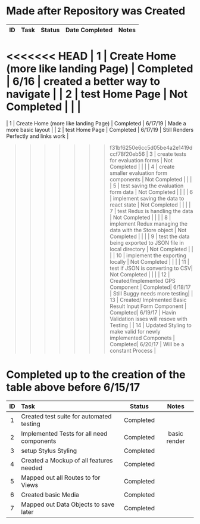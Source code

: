 # Made after Repository was Created
| ID  | Task   |  Status | Date Completed   | Notes  |
|:-:|:-|:-:|:-:|:-:|
<<<<<<< HEAD
| 1 | Create Home (more like landing Page)  |  Completed |  6/16 |  created a better way to navigate |
| 2  |  test Home Page |  Not Completed  |   |   |
=======
| 1 | Create Home (more like landing Page)  | Completed | 6/17/19  |  Made a more basic layout |
| 2  |  test Home Page | Completed  | 6/17/19  | Still Renders Perfectly and links work   |
>>>>>>> f31bf6250e6cc5d05be4a2e1419dccf78f20eb56
| 3  |  create tests for evaluation forms |  Not Completed  |   |   |
| 4  |  create smaller evaluation form components |  Not Completed  |   |   |
| 5  |   test saving the evaluation form data | Not Completed   |   |   |
| 6  |  implement saving the data to react state |  Not Completed  |   |   |
| 7  |  test Redux is handling the data | Not Completed   |   |   |
| 8  |  implement Redux managing the data with the Store object | Not Completed   |   |   |
| 9  |  test the data being exported to JSON file in local directory | Not Completed   |   |   |
| 10 |  implement the exporting locally   | Not Completed   |   |   |
| 11 |   test if JSON is converting to CSV|  Not Completed  |   |   |
|  12 | Created/Implemented GPS Component  |  Completed|  6/18/17 | Still Buggy needs more testing|
|  13 | Created/ Implmented Basic Result Input Form Component  |  Completed|  6/19/17 | Havin Validation isses will resove with Testing |
|  14 | Updated Styling to make valid for newly implemented Componets  |  Completed|  6/20/17 | Will be a constant Process |

# Completed up to the creation of  the table above before 6/15/17
| ID  | Task |  Status | Notes  |
|:-:|:-|:-:|:-:|
|  1 | Created test suite for automated testing |  Completed|   |
|  2 | Implemented Tests for all need components |  Completed|   basic render |
|  3 | setup Stylus Styling|  Completed|   |
|  4 | Created a Mockup of all features needed|  Completed|   |
|  5 | Mapped out all Routes to for Views |  Completed|   |
|  6 | Created basic Media  |  Completed|   |
|  7 | Mapped out Data Objects to save later  |  Completed|   |
